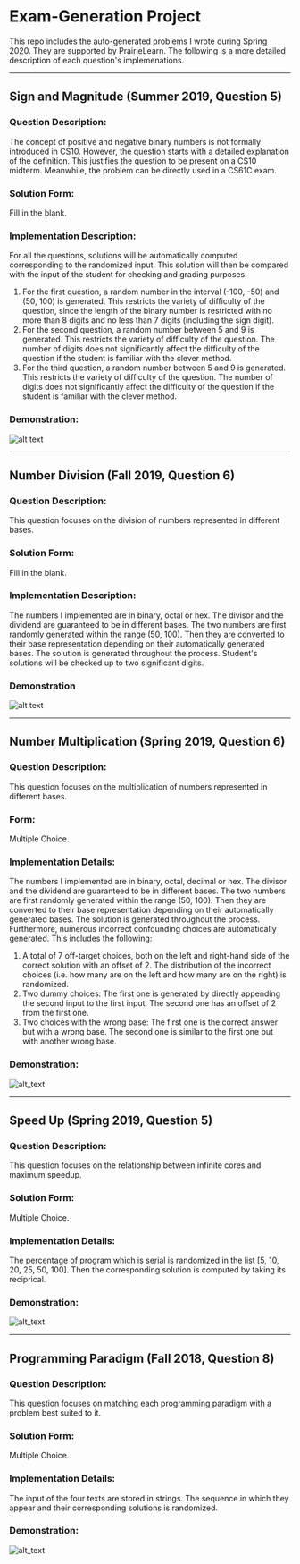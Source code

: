 # Exam-Generation Project 
This repo includes the auto-generated problems I wrote during Spring 2020. They are supported by PrairieLearn. The following is a more detailed description of each question's implemenations.   
***
## Sign and Magnitude (Summer 2019, Question 5)
### Question Description:  
The concept of positive and negative binary numbers is not formally introduced in CS10. However, the question starts with a detailed explanation of the definition. This justifies the question to be present on a CS10 midterm. Meanwhile, the problem can be directly used in a CS61C exam. 
### Solution Form: 
Fill in the blank. 
### Implementation Description: 
For all the questions, solutions will be automatically computed corresponding to the randomized input. This solution will then be compared with the input of the student for checking and grading purposes. 
1. For the first question, a random number in the interval (-100, -50) and (50, 100) is generated. This restricts the variety of difficulty of the question, since the length of the binary number is restricted with no more than 8 digits and no less than 7 digits (including the sign digit). 
2. For the second question, a random number between 5 and 9 is generated. This restricts the variety of difficulty of the question. The number of digits does not significantly affect the difficulty of the question if the student is familiar with the clever method.
3. For the third question, a random number between 5 and 9 is generated. This restricts the variety of difficulty of the question. The number of digits does not significantly affect the difficulty of the question if the student is familiar with the clever method.  

### Demonstration: 
![alt text](https://github.com/Liaoqitian/Exam-Generation-/blob/master/Sign%20Magnitude/Question%20Demo.png "Question Demo")
***
## Number Division (Fall 2019, Question 6)
### Question Description: 
This question focuses on the division of numbers represented in different bases. 
### Solution Form:
Fill in the blank.  
### Implementation Description: 
The numbers I implemented are in binary, octal or hex. The divisor and the dividend are guaranteed to be in different bases. The two numbers are first randomly generated within the range (50, 100). Then they are converted to their base representation depending on their automatically generated bases. 
The solution is generated throughout the process. Student's solutions will be checked up to two significant digits. 
### Demonstration 
![alt text](https://github.com/Liaoqitian/Exam-Generation-/blob/master/Number%20Division/Solution%20Demo.png "Question Demo")
***
## Number Multiplication (Spring 2019, Question 6)
### Question Description: 
This question focuses on the multiplication of numbers represented in different bases. 
### Form:
Multiple Choice. 
### Implementation Details: 
The numbers I implemented are in binary, octal, decimal or hex. The divisor and the dividend are guaranteed to be in different bases. The two numbers are first randomly generated within the range (50, 100). Then they are converted to their base representation depending on their automatically generated bases. The solution is generated throughout the process. Furthermore, numerous incorrect confounding choices are automatically generated. This includes the following: 
1. A total of 7 off-target choices, both on the left and right-hand side of the correct solution with an offset of 2. The distribution of the incorrect choices (i.e. how many are on the left and how many are on the right) is randomized. 
2. Two dummy choices: The first one is generated by directly appending the second input to the first input. The second one has an offset of 2 from the first one. 
3. Two choices with the wrong base: The first one is the correct answer but with a wrong base. The second one is similar to the first one but with another wrong base. 

### Demonstration: 
![alt_text](https://github.com/Liaoqitian/Exam-Generation-/blob/master/Number%20Multiplication/Solution%20Demo.png "Question Demo")
***
## Speed Up (Spring 2019, Question 5)
### Question Description:
This question focuses on the relationship between infinite cores and maximum speedup.  
### Solution Form: 
Multiple Choice. 
### Implementation Details:
The percentage of program which is serial is randomized in the list [5, 10, 20, 25, 50, 100]. Then the corresponding solution is computed by taking its reciprical. 
### Demonstration: 
![alt_text](https://github.com/Liaoqitian/Exam-Generation-/blob/master/Speed%20Up/Solution%20Demo.png "Question Demo")
***
## Programming Paradigm (Fall 2018, Question 8)
### Question Description: 
This question focuses on matching each programming paradigm with a problem best suited to it. 
### Solution Form: 
Multiple Choice. 
### Implementation Details: 
The input of the four texts are stored in strings. The sequence in which they appear and their corresponding solutions is randomized. 
### Demonstration:
![alt_text](https://github.com/Liaoqitian/Exam-Generation-/blob/master/Programming%20Paradigm/Solution%20Demo.png "Question Demo")

